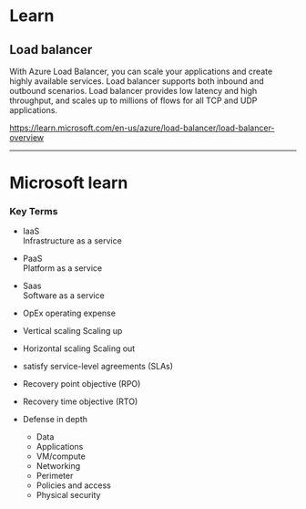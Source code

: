 # Learn
## Load balancer 
With Azure Load Balancer, you can scale your applications and create highly available services. Load balancer supports both inbound and outbound scenarios. Load balancer provides low latency and high throughput, and scales up to millions of flows for all TCP and UDP applications.

https://learn.microsoft.com/en-us/azure/load-balancer/load-balancer-overview  

---

# Microsoft learn

### Key Terms
- IaaS  
Infrastructure as a service
- PaaS  
Platform as a service
- Saas  
Software as a service

- OpEx
operating expense

- Vertical scaling
Scaling up

- Horizontal scaling
Scaling out

- satisfy service-level agreements (SLAs)

- Recovery point objective (RPO)

- Recovery time objective (RTO)

- Defense in depth
    - Data
    - Applications
    - VM/compute
    - Networking
    - Perimeter
    - Policies and access
    - Physical security

